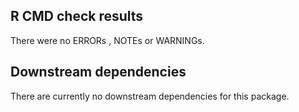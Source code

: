## R CMD check results  

There were no ERRORs , NOTEs or WARNINGs. 

## Downstream dependencies  

There are currently no downstream dependencies for this package.  

